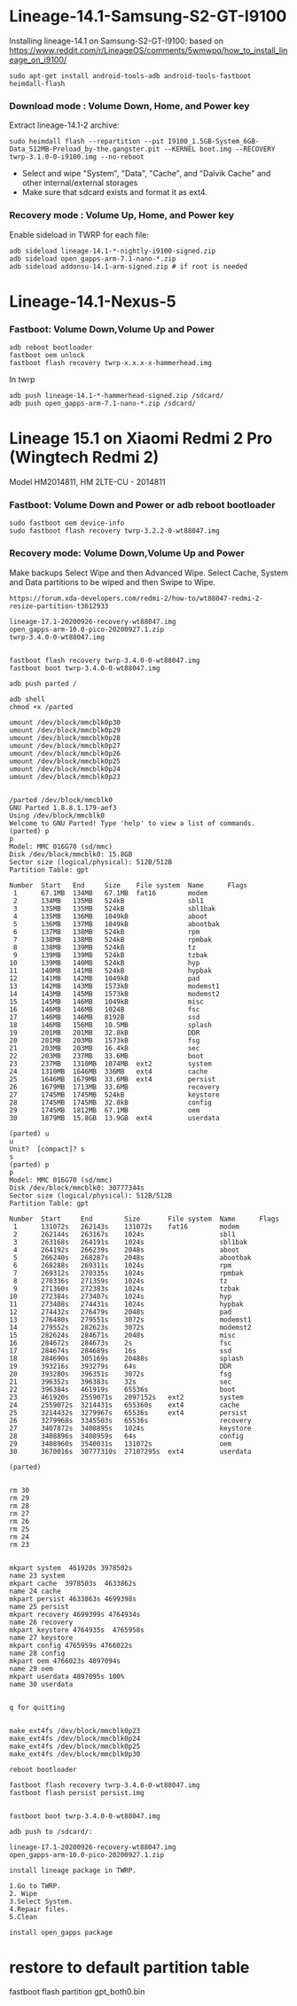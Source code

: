 # Lineage-14.1-Samsung-S2-GT-I9100
Installing lineage-14.1 on Samsung-S2-GT-I9100: based on https://www.reddit.com/r/LineageOS/comments/5wmwpq/how_to_install_lineage_on_i9100/

` sudo apt-get install android-tools-adb android-tools-fastboot heimdall-flash `

### Download mode : Volume Down, Home, and Power key
Extract lineage-14.1-2 archive:

`sudo heimdall flash --repartition --pit I9100_1.5GB-System_6GB-Data_512MB-Preload_by-the.gangster.pit --KERNEL boot.img --RECOVERY twrp-3.1.0-0-i9100.img --no-reboot`

* Select and wipe  "System", "Data", "Cache", and "Dalvik Cache" and other internal/external storages
* Make sure that sdcard exists and format it as ext4.

### Recovery mode : Volume Up, Home, and Power key
Enable sideload in TWRP for each file:
```
adb sideload lineage-14.1-*-nightly-i9100-signed.zip
adb sideload open_gapps-arm-7.1-nano-*.zip
adb sideload addonsu-14.1-arm-signed.zip # if root is needed
```

# Lineage-14.1-Nexus-5

### Fastboot: Volume Down,Volume Up and Power

```
adb reboot bootloader
fastboot oem unlock
fastboot flash recovery twrp-x.x.x-x-hammerhead.img
```
In twrp
```
adb push lineage-14.1-*-hammerhead-signed.zip /sdcard/
adb push open_gapps-arm-7.1-nano-*.zip /sdcard/

```


# Lineage 15.1 on Xiaomi Redmi 2 Pro (Wingtech Redmi 2)
Model HM2014811, HM 2LTE-CU -  2014811
### Fastboot: Volume Down and Power or adb reboot bootloader
```
sudo fastboot oem device-info
sudo fastboot flash recovery twrp-3.2.2-0-wt88047.img
```
### Recovery mode: Volume Down,Volume Up and Power
Make backups 
Select Wipe and then Advanced Wipe.
Select Cache, System and Data partitions to be wiped and then Swipe to Wipe.
```
https://forum.xda-developers.com/redmi-2/how-to/wt88047-redmi-2-resize-partition-t3612933

lineage-17.1-20200926-recovery-wt88047.img
open_gapps-arm-10.0-pico-20200927.1.zip
twrp-3.4.0-0-wt88047.img


fastboot flash recovery twrp-3.4.0-0-wt88047.img
fastboot boot twrp-3.4.0-0-wt88047.img

adb push parted /

adb shell
chmod +x /parted

umount /dev/block/mmcblk0p30
umount /dev/block/mmcblk0p29
umount /dev/block/mmcblk0p28
umount /dev/block/mmcblk0p27
umount /dev/block/mmcblk0p26
umount /dev/block/mmcblk0p25
umount /dev/block/mmcblk0p24
umount /dev/block/mmcblk0p23


/parted /dev/block/mmcblk0
GNU Parted 1.8.8.1.179-aef3
Using /dev/block/mmcblk0
Welcome to GNU Parted! Type 'help' to view a list of commands.
(parted) p
p
Model: MMC 016G70 (sd/mmc)
Disk /dev/block/mmcblk0: 15.8GB
Sector size (logical/physical): 512B/512B
Partition Table: gpt

Number  Start   End     Size    File system  Name      Flags
 1      67.1MB  134MB   67.1MB  fat16        modem
 2      134MB   135MB   524kB                sbl1
 3      135MB   135MB   524kB                sbl1bak
 4      135MB   136MB   1049kB               aboot
 5      136MB   137MB   1049kB               abootbak
 6      137MB   138MB   524kB                rpm
 7      138MB   138MB   524kB                rpmbak
 8      138MB   139MB   524kB                tz
 9      139MB   139MB   524kB                tzbak
10      139MB   140MB   524kB                hyp
11      140MB   141MB   524kB                hypbak
12      141MB   142MB   1049kB               pad
13      142MB   143MB   1573kB               modemst1
14      143MB   145MB   1573kB               modemst2
15      145MB   146MB   1049kB               misc
16      146MB   146MB   1024B                fsc
17      146MB   146MB   8192B                ssd
18      146MB   156MB   10.5MB               splash
19      201MB   201MB   32.8kB               DDR
20      201MB   203MB   1573kB               fsg
21      203MB   203MB   16.4kB               sec
22      203MB   237MB   33.6MB               boot
23      237MB   1310MB  1074MB  ext2         system
24      1310MB  1646MB  336MB   ext4         cache
25      1646MB  1679MB  33.6MB  ext4         persist
26      1679MB  1713MB  33.6MB               recovery
27      1745MB  1745MB  524kB                keystore
28      1745MB  1745MB  32.8kB               config
29      1745MB  1812MB  67.1MB               oem
30      1879MB  15.8GB  13.9GB  ext4         userdata

(parted) u
u
Unit?  [compact]? s
s
(parted) p
p
Model: MMC 016G70 (sd/mmc)
Disk /dev/block/mmcblk0: 30777344s
Sector size (logical/physical): 512B/512B
Partition Table: gpt

Number  Start     End        Size       File system  Name      Flags
 1      131072s   262143s    131072s    fat16        modem
 2      262144s   263167s    1024s                   sbl1
 3      263168s   264191s    1024s                   sbl1bak
 4      264192s   266239s    2048s                   aboot
 5      266240s   268287s    2048s                   abootbak
 6      268288s   269311s    1024s                   rpm
 7      269312s   270335s    1024s                   rpmbak
 8      270336s   271359s    1024s                   tz
 9      271360s   272383s    1024s                   tzbak
10      272384s   273407s    1024s                   hyp
11      273408s   274431s    1024s                   hypbak
12      274432s   276479s    2048s                   pad
13      276480s   279551s    3072s                   modemst1
14      279552s   282623s    3072s                   modemst2
15      282624s   284671s    2048s                   misc
16      284672s   284673s    2s                      fsc
17      284674s   284689s    16s                     ssd
18      284690s   305169s    20480s                  splash
19      393216s   393279s    64s                     DDR
20      393280s   396351s    3072s                   fsg
21      396352s   396383s    32s                     sec
22      396384s   461919s    65536s                  boot
23      461920s   2559071s   2097152s   ext2         system
24      2559072s  3214431s   655360s    ext4         cache
25      3214432s  3279967s   65536s     ext4         persist
26      3279968s  3345503s   65536s                  recovery
27      3407872s  3408895s   1024s                   keystore
28      3408896s  3408959s   64s                     config
29      3408960s  3540031s   131072s                 oem
30      3670016s  30777310s  27107295s  ext4         userdata

(parted)


rm 30
rm 29
rm 28
rm 27
rm 26
rm 25
rm 24
rm 23


mkpart system  461920s 3978502s
name 23 system
mkpart cache  3978503s  4633862s
name 24 cache
mkpart persist 4633863s 4699398s
name 25 persist
mkpart recovery 4699399s 4764934s
name 26 recovery
mkpart keystore 4764935s  4765958s
name 27 keystore
mkpart config 4765959s 4766022s
name 28 config
mkpart oem 4766023s 4897094s
name 29 oem
mkpart userdata 4897095s 100%
name 30 userdata


q for quitting


make_ext4fs /dev/block/mmcblk0p23
make_ext4fs /dev/block/mmcblk0p24
make_ext4fs /dev/block/mmcblk0p25
make_ext4fs /dev/block/mmcblk0p30

reboot bootloader

fastboot flash recovery twrp-3.4.0-0-wt88047.img
fastboot flash persist persist.img


fastboot boot twrp-3.4.0-0-wt88047.img

adb push to /sdcard/:

lineage-17.1-20200926-recovery-wt88047.img
open_gapps-arm-10.0-pico-20200927.1.zip

install lineage package in TWRP.

1.Go to TWRP.
2. Wipe
3.Select System.
4.Repair files.
5.Clean 

install open_gapps package

```



# restore to default partition table
fastboot flash partition gpt_both0.bin



